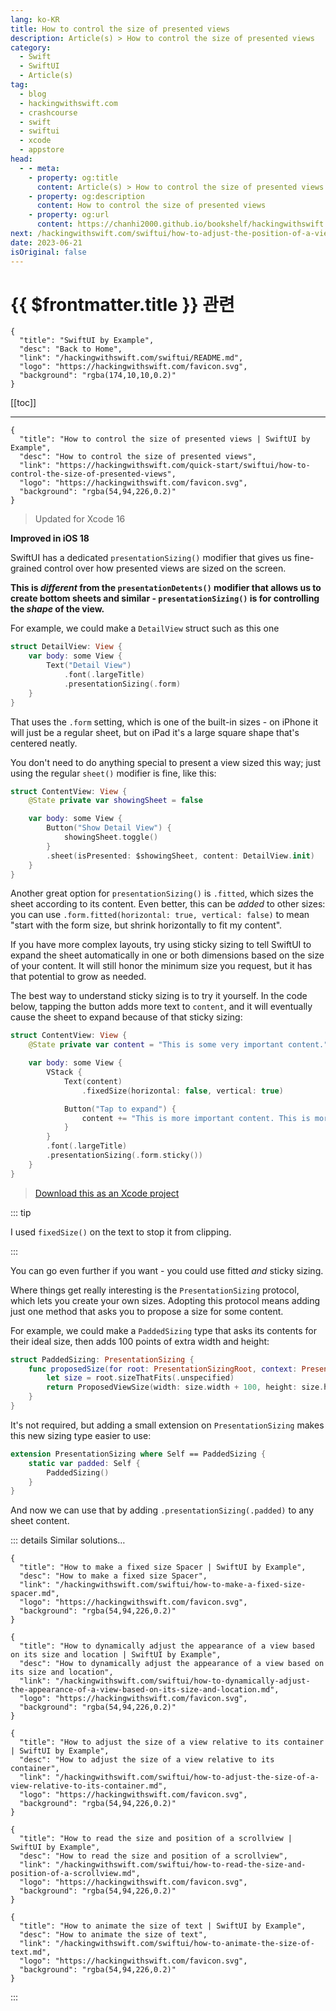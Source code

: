 ```yaml
---
lang: ko-KR
title: How to control the size of presented views
description: Article(s) > How to control the size of presented views
category:
  - Swift
  - SwiftUI
  - Article(s)
tag: 
  - blog
  - hackingwithswift.com
  - crashcourse
  - swift
  - swiftui
  - xcode
  - appstore
head:
  - - meta:
    - property: og:title
      content: Article(s) > How to control the size of presented views
    - property: og:description
      content: How to control the size of presented views
    - property: og:url
      content: https://chanhi2000.github.io/bookshelf/hackingwithswift.com/swiftui/how-to-control-the-size-of-presented-views.html
next: /hackingwithswift.com/swiftui/how-to-adjust-the-position-of-a-view-using-its-offset.md
date: 2023-06-21
isOriginal: false
---
```


# {{ $frontmatter.title }} 관련

```component VPCard
{
  "title": "SwiftUI by Example",
  "desc": "Back to Home",
  "link": "/hackingwithswift.com/swiftui/README.md",
  "logo": "https://hackingwithswift.com/favicon.svg",
  "background": "rgba(174,10,10,0.2)"
}
```

[[toc]]

---

```component VPCard
{
  "title": "How to control the size of presented views | SwiftUI by Example",
  "desc": "How to control the size of presented views",
  "link": "https://hackingwithswift.com/quick-start/swiftui/how-to-control-the-size-of-presented-views",
  "logo": "https://hackingwithswift.com/favicon.svg",
  "background": "rgba(54,94,226,0.2)"
}
```

> Updated for Xcode 16

**Improved in iOS 18**

SwiftUI has a dedicated `presentationSizing()` modifier that gives us fine-grained control over how presented views are sized on the screen.

**This is _different_ from the `presentationDetents()` modifier that allows us to create bottom sheets and similar - `presentationSizing()` is for controlling the *shape* of the view.**

For example, we could make a `DetailView` struct such as this one

```swift
struct DetailView: View {
    var body: some View {
        Text("Detail View")
            .font(.largeTitle)
            .presentationSizing(.form)
    }
}
```

That uses the `.form` setting, which is one of the built-in sizes - on iPhone it will just be a regular sheet, but on iPad it's a large square shape that's centered neatly.

You don't need to do anything special to present a view sized this way; just using the regular `sheet()` modifier is fine, like this:

```swift
struct ContentView: View {
    @State private var showingSheet = false

    var body: some View {
        Button("Show Detail View") {
            showingSheet.toggle()
        }
        .sheet(isPresented: $showingSheet, content: DetailView.init)
    }
}
```

Another great option for `presentationSizing()` is `.fitted`, which sizes the sheet according to its content. Even better, this can be *added* to other sizes: you can use `.form.fitted(horizontal: true, vertical: false)` to mean "start with the form size, but shrink horizontally to fit my content".

If you have more complex layouts, try using sticky sizing to tell SwiftUI to expand the sheet automatically in one or both dimensions based on the size of your content. It will still honor the minimum size you request, but it has that potential to grow as needed.

The best way to understand sticky sizing is to try it yourself. In the code below, tapping the button adds more text to `content`, and it will eventually cause the sheet to expand because of that sticky sizing:

```swift
struct ContentView: View {
    @State private var content = "This is some very important content."

    var body: some View {
        VStack {
            Text(content)
                .fixedSize(horizontal: false, vertical: true)

            Button("Tap to expand") {
                content += "This is more important content. This is more important content. This is more important content. This is more important content."
            }
        }
        .font(.largeTitle)
        .presentationSizing(.form.sticky())
    }
}
```

> [<VPIcon icon="fas fa-file-zipper"/>Download this as an Xcode project](https://hackingwithswift.com/files/projects/swiftui/how-to-control-the-size-of-presented-views-2.zip)

::: tip

I used `fixedSize()` on the text to stop it from clipping.

:::

You can go even further if you want - you could use fitted *and* sticky sizing.

Where things get really interesting is the `PresentationSizing` protocol, which lets you create your own sizes. Adopting this protocol means adding just one method that asks you to propose a size for some content.

For example, we could make a `PaddedSizing` type that asks its contents for their ideal size, then adds 100 points of extra width and height:

```swift
struct PaddedSizing: PresentationSizing {
    func proposedSize(for root: PresentationSizingRoot, context: PresentationSizingContext) -> ProposedViewSize {
        let size = root.sizeThatFits(.unspecified)
        return ProposedViewSize(width: size.width + 100, height: size.height + 100)
    }
}
```

It's not required, but adding a small extension on `PresentationSizing` makes this new sizing type easier to use:

```swift
extension PresentationSizing where Self == PaddedSizing {
    static var padded: Self {
        PaddedSizing()
    }
}
```

And now we can use that by adding `.presentationSizing(.padded)` to any sheet content.

::: details Similar solutions…

```component VPCard
{
  "title": "How to make a fixed size Spacer | SwiftUI by Example",
  "desc": "How to make a fixed size Spacer",
  "link": "/hackingwithswift.com/swiftui/how-to-make-a-fixed-size-spacer.md",
  "logo": "https://hackingwithswift.com/favicon.svg",
  "background": "rgba(54,94,226,0.2)"
}
```

```component VPCard
{
  "title": "How to dynamically adjust the appearance of a view based on its size and location | SwiftUI by Example",
  "desc": "How to dynamically adjust the appearance of a view based on its size and location",
  "link": "/hackingwithswift.com/swiftui/how-to-dynamically-adjust-the-appearance-of-a-view-based-on-its-size-and-location.md",
  "logo": "https://hackingwithswift.com/favicon.svg",
  "background": "rgba(54,94,226,0.2)"
}
```

```component VPCard
{
  "title": "How to adjust the size of a view relative to its container | SwiftUI by Example",
  "desc": "How to adjust the size of a view relative to its container",
  "link": "/hackingwithswift.com/swiftui/how-to-adjust-the-size-of-a-view-relative-to-its-container.md",
  "logo": "https://hackingwithswift.com/favicon.svg",
  "background": "rgba(54,94,226,0.2)"
}
```

```component VPCard
{
  "title": "How to read the size and position of a scrollview | SwiftUI by Example",
  "desc": "How to read the size and position of a scrollview",
  "link": "/hackingwithswift.com/swiftui/how-to-read-the-size-and-position-of-a-scrollview.md",
  "logo": "https://hackingwithswift.com/favicon.svg",
  "background": "rgba(54,94,226,0.2)"
}
```

```component VPCard
{
  "title": "How to animate the size of text | SwiftUI by Example",
  "desc": "How to animate the size of text",
  "link": "/hackingwithswift.com/swiftui/how-to-animate-the-size-of-text.md",
  "logo": "https://hackingwithswift.com/favicon.svg",
  "background": "rgba(54,94,226,0.2)"
}
```

:::

